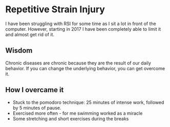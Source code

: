 # Repetitive Strain Injury

I have been struggling with RSI for some time as I sit a lot in front of the computer. However, starting in 2017 I have been completely able to limit it and almost get rid of it. 

## Wisdom
Chronic diseases are chronic because they are the result of our daily behavior. If you can change the underlying behavior, you can get overcome it. 

## How I overcame it
- Stuck to the pomodoro technique: 25 minutes of intense work, followed by 5 minutes of pause.
- Exercised more often - for me swimming worked as a miracle
- Some stretching and short exercises during the breaks